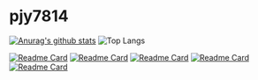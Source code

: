 

<!--
### Hi there 👋
**pjy7814/pjy7814** is a ✨ _special_ ✨ repository because its `README.md` (this file) appears on your GitHub profile.

Here are some ideas to get you started:

- 🔭 I’m currently working on ...
- 🌱 I’m currently learning ...
- 👯 I’m looking to collaborate on ...
- 🤔 I’m looking for help with ...
- 💬 Ask me about ...
- 📫 How to reach me: ...
- 😄 Pronouns: ...
- ⚡ Fun fact: ...
-->

# pjy7814
[![Anurag's github stats](https://github-readme-stats.vercel.app/api?username=pjy7814)](https://github.com/anuraghazra/github-readme-stats)
![Top Langs](https://github-readme-stats.vercel.app/api/top-langs/?username=pjy7814&layout=compact&theme=swift)

[![Readme Card](https://github-readme-stats.vercel.app/api/pin/?username=pjy7814&repo=CACA-Clonet)](https://github.com/pjy7814/CACA-Clonet)
[![Readme Card](https://github-readme-stats.vercel.app/api/pin/?username=pjy7814&repo=CACA)](https://github.com/pjy7814/CACA)
[![Readme Card](https://github-readme-stats.vercel.app/api/pin/?username=pjy7814&repo=SmileSpeedGate)](https://github.com/pjy7814/SmileSpeedGate)
[![Readme Card](https://github-readme-stats.vercel.app/api/pin/?username=pjy7814&repo=SpringWebSite)](https://github.com/pjy7814/SpringWebSite)
[![Readme Card](https://github-readme-stats.vercel.app/api/pin/?username=pjy7814&repo=Hallegali_Game_Socket)](https://github.com/pjy7814/Hallegali_Game_Socket)
<!-- [![Readme Card](https://github-readme-stats.vercel.app/api/pin/?username=pjy7814&repo=2021-Summer_Swift)](https://github.com/pjy7814/2021-Summer_Swift)
[![Readme Card](https://github-readme-stats.vercel.app/api/pin/?username=pjy7814&repo=2021-Summer_Kotlin)](https://github.com/pjy7814/2021-Summer_Kotlin) -->
